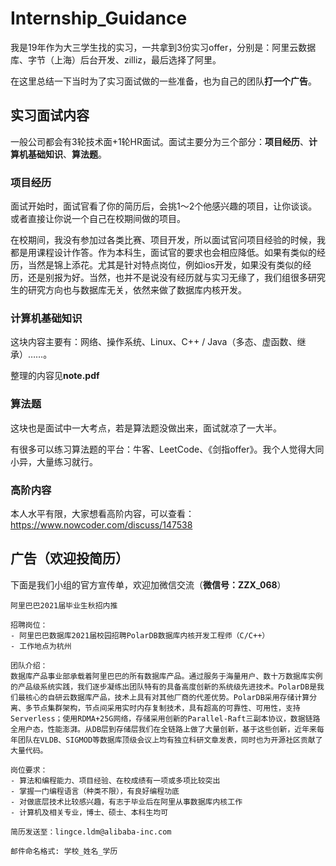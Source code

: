# Internship_Guidance

我是19年作为大三学生找的实习，一共拿到3份实习offer，分别是：阿里云数据库、字节（上海）后台开发、zilliz，最后选择了阿里。

在这里总结一下当时为了实习面试做的一些准备，也为自己的团队**打一个广告**。

## 实习面试内容

一般公司都会有3轮技术面+1轮HR面试。面试主要分为三个部分：**项目经历**、**计算机基础知识**、**算法题**。

### 项目经历

面试开始时，面试官看了你的简历后，会挑1～2个他感兴趣的项目，让你谈谈。或者直接让你说一个自己在校期间做的项目。

在校期间，我没有参加过各类比赛、项目开发，所以面试官问项目经验的时候，我都是用课程设计作答。作为本科生，面试官的要求也会相应降低。如果有类似的经历，当然是锦上添花。尤其是针对特点岗位，例如ios开发，如果没有类似的经历，还是别报为好。当然，也并不是说没有经历就与实习无缘了，我们组很多研究生的研究方向也与数据库无关，依然来做了数据库内核开发。

### 计算机基础知识

这块内容主要有：网络、操作系统、Linux、C++ / Java（多态、虚函数、继承）……。

整理的内容见**note.pdf**

### 算法题

这块也是面试中一大考点，若是算法题没做出来，面试就凉了一大半。

有很多可以练习算法题的平台：牛客、LeetCode、《剑指offer》。我个人觉得大同小异，大量练习就行。

### 高阶内容

本人水平有限，大家想看高阶内容，可以查看：https://www.nowcoder.com/discuss/147538

## 广告（欢迎投简历）

下面是我们小组的官方宣传单，欢迎加微信交流（**微信号：ZZX_068**）

~~~
阿里巴巴2021届毕业生秋招内推

招聘岗位： 
- 阿里巴巴数据库2021届校园招聘PolarDB数据库内核开发工程师（C/C++）
- 工作地点为杭州

团队介绍：
数据库产品事业部承载着阿里巴巴的所有数据库产品。通过服务于海量用户、数十万数据库实例的产品级系统实践，我们逐步凝练出团队特有的具备高度创新的系统级先进技术。PolarDB是我们最核心的自研云数据库产品，技术上具有对其他厂商的代差优势。PolarDB采用存储计算分离、多节点集群架构，节点间采用实时内存复制技术，具有超高的可靠性、可用性，支持Serverless；使用RDMA+25G网络，存储采用创新的Parallel-Raft三副本协议，数据链路全用户态，性能澎湃。从DB层到存储层我们在全链路上做了大量创新，基于这些创新，近年来每年团队在VLDB、SIGMOD等数据库顶级会议上均有独立科研文章发表，同时也为开源社区贡献了大量代码。

岗位要求：
- 算法和编程能力、项目经验、在校成绩有一项或多项比较突出
- 掌握一门编程语言（种类不限），有良好编程功底
- 对做底层技术比较感兴趣，有志于毕业后在阿里从事数据库内核工作
- 计算机及相关专业，博士、硕士、本科生均可

简历发送至：lingce.ldm@alibaba-inc.com

邮件命名格式: 学校_姓名_学历
~~~
